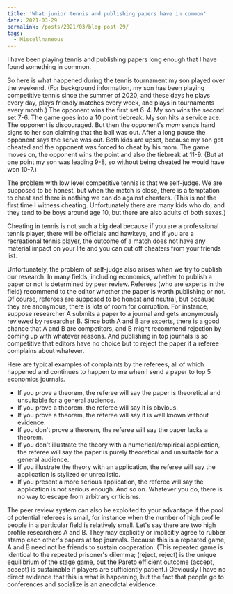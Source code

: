 ```yaml
---
title: 'What junior tennis and publishing papers have in common'
date: 2021-03-29
permalink: /posts/2021/03/blog-post-29/
tags:
  - Miscellnaneous
---
```


I have been playing tennis and publishing papers long enough that I have found something in common.

So here is what happened during the tennis tournament my son played over the weekend. (For background information, my son has been playing competitive tennis since the summer of 2020, and these days he plays every day, plays friendly matches every week, and plays in tournaments every month.) The opponent wins the first set 6-4. My son wins the second set 7-6. The game goes into a 10 point tiebreak. My son hits a service ace. The opponent is discouraged. But then the opponent's *mom* sends hand signs to her son claiming that the ball was out. After a long pause the opponent says the serve was out. Both kids are upset, because my son got cheated and the opponent was forced to cheat by his mom. The game moves on, the opponent wins the point and also the tiebreak at 11-9. (But at one point my son was leading 9-8, so without being cheated he would have won 10-7.)

The problem with low level competitive tennis is that we self-judge. We are supposed to be honest, but when the match is close, there is a temptation to cheat and there is nothing we can do against cheaters. (This is not the first time I witness cheating. Unfortunately there are many kids who do, and they tend to be boys around age 10, but there are also adults of both sexes.)

Cheating in tennis is not such a big deal because if you are a professional tennis player, there will be officials and hawkeye, and if you are a recreational tennis player, the outcome of a match does not have any material impact on your life and you can cut off cheaters from your friends list.

Unfortunately, the problem of self-judge also arises when we try to publish our research. In many fields, including economics, whether to publish a paper or not is determined by peer review. Referees (who are experts in the field) recommend to the editor whether the paper is worth publishing or not. Of course, referees are supposed to be honest and neutral, but because they are anonymous, there is lots of room for corruption. For instance, suppose researcher A submits a paper to a journal and gets anonymously reviewed by researcher B. Since both A and B are experts, there is a good chance that A and B are competitors, and B might recommend rejection by coming up with whatever reasons. And publishing in top journals is so competitive that editors have no choice but to reject the paper if a referee complains about whatever.

Here are typical examples of complaints by the referees, all of which happened and continues to happen to me when I send a paper to top 5 economics journals.
- If you prove a theorem, the referee will say the paper is theoretical and unsuitable for a general audience.
- If you prove a theorem, the referee will say it is obvious.
- If you prove a theorem, the referee will say it is well known without evidence.
- If you don't prove a theorem, the referee will say the paper lacks a theorem.
- If you don't illustrate the theory with a numerical/empirical application, the referee will say the paper is purely theoretical and unsuitable for a general audience.
- If you illustrate the theory with an application, the referee will say the application is stylized or unrealistic.
- If you present a more serious application, the referee will say the application is not serious enough.
And so on. Whatever you do, there is no way to escape from arbitrary criticisms.

The peer review system can also be exploited to your advantage if the pool of potential referees is small, for instance when the number of high profile people in a particular field is relatively small. Let's say there are two high profile researchers A and B. They may explicitly or implicitly agree to rubber stamp each other's papers at top journals. Because this is a repeated game, A and B need not be friends to sustain cooperation. (This repeated game is identical to the repeated prisoner's dilemma; (reject, reject) is the unique equilibrium of the stage game, but the Pareto efficient outcome (accept, accept) is sustainable if players are sufficiently patient.) Obviously I have no direct evidence that this is what is happening, but the fact that people go to conferences and socialize is an anecdotal evidence.
